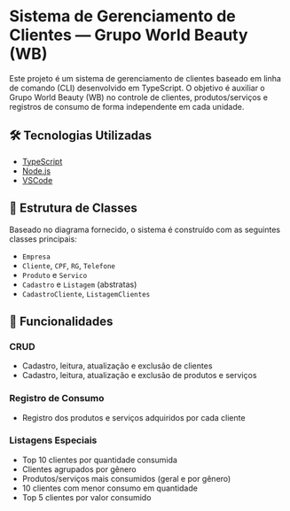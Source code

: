 # Sistema de Gerenciamento de Clientes — Grupo World Beauty (WB)

Este projeto é um sistema de gerenciamento de clientes baseado em linha de comando (CLI) desenvolvido em TypeScript. O objetivo é auxiliar o Grupo World Beauty (WB) no controle de clientes, produtos/serviços e registros de consumo de forma independente em cada unidade.

## 🛠 Tecnologias Utilizadas

- [TypeScript](https://www.typescriptlang.org/)
- [Node.js](https://nodejs.org/)
- [VSCode](https://code.visualstudio.com/)

## 📁 Estrutura de Classes

Baseado no diagrama fornecido, o sistema é construído com as seguintes classes principais:

- `Empresa`
- `Cliente`, `CPF`, `RG`, `Telefone`
- `Produto` e `Servico`
- `Cadastro` e `Listagem` (abstratas)
- `CadastroCliente`, `ListagemClientes`

## 🔧 Funcionalidades

### CRUD
- Cadastro, leitura, atualização e exclusão de clientes
- Cadastro, leitura, atualização e exclusão de produtos e serviços

### Registro de Consumo
- Registro dos produtos e serviços adquiridos por cada cliente

### Listagens Especiais
- Top 10 clientes por quantidade consumida
- Clientes agrupados por gênero
- Produtos/serviços mais consumidos (geral e por gênero)
- 10 clientes com menor consumo em quantidade
- Top 5 clientes por valor consumido